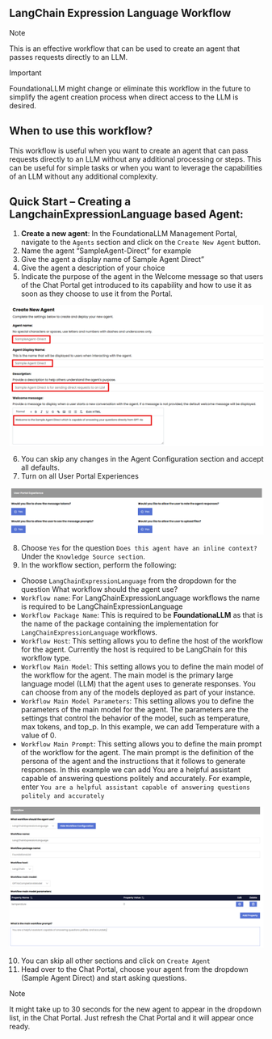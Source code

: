 ## LangChain Expression Language Workflow

> [!NOTE] 
> This is an effective workflow that can be used to create an agent that passes requests directly to an LLM.

> [!IMPORTANT]
> FoundationaLLM might change or eliminate this workflow in the future to simplify the agent creation process when direct access to the LLM is desired.

## When to use this workflow?

This workflow is useful when you want to create an agent that can pass requests directly to an LLM without any additional processing or steps. This can be useful for simple tasks or when you want to leverage the capabilities of an LLM without any additional complexity.

## Quick Start – Creating a LangchainExpressionLanguage based Agent:

1.	**Create a new agent**: In the FoundationaLLM Management Portal, navigate to the `Agents` section and click on the `Create New Agent` button.
2.	Name the agent “SampleAgent-Direct” for example
3.	Give the agent a display name of Sample Agent Direct”
4.	Give the agent a description of your choice
5.	Indicate the purpose of the agent in the Welcome message so that users of the Chat Portal get introduced to its capability and how to use it as soon as they choose to use it from the Portal.

![General Agent information](./media/agent_workflow_20.png)

6.	You can skip any changes in the Agent Configuration section and accept all defaults.
7.	Turn on all User Portal Experiences 

![User Portal Experience](./media/agent_workflow_2b.png)

8.	Choose `Yes` for the question `Does this agent have an inline context?` Under the `Knowledge Source section`.
9.	In the workflow section, perform the following:
- Choose `LangChainExpressionLanguage` from the dropdown for the question What workflow should the agent use?
- `Workflow name`: For LangChainExpressionLanguage workflows the name is required to be LangChainExpressionLanguage
- `Workflow Package Name`: This is required to be **FoundationaLLM** as that is the name of the package containing the implementation for `LangChainExpressionLanguage` workflows.
- `Workflow Host`: This setting allows you to define the host of the workflow for the agent. Currently the host is required to be LangChain for this workflow type.
- `Workflow Main Model`: This setting allows you to define the main model of the workflow for the agent. The main model is the primary large language model (LLM) that the agent uses to generate responses. You can choose from any of the models deployed as part of your instance.
- `Workflow Main Model Parameters`: This setting allows you to define the parameters of the main model for the agent. The parameters are the settings that control the behavior of the model, such as temperature, max tokens, and top_p. In this example, we can add Temperature with a value of 0.
- `Workflow Main Prompt`: This setting allows you to define the main prompt of the workflow for the agent. The main prompt is the definition of the persona of the agent and the instructions that it follows to generate responses. In this example we can add You are a helpful assistant capable of answering questions politely and accurately. For example, enter `You are a helpful assistant capable of answering questions politely and accurately`

![Workflow](./media/agent_workflow_21.png)

10.	You can skip all other sections and click on `Create Agent`
11.	Head over to the Chat Portal, choose your agent from the dropdown (Sample Agent Direct) and start asking questions.

> [!NOTE] 
> It might take up to 30 seconds for the new agent to appear in the dropdown list, in the Chat Portal. Just refresh the Chat Portal and it will appear once ready.
